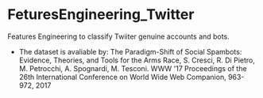 # FeturesEngineering_Twitter
Features Engineering to classify Twiiter genuine accounts and bots.
- The dataset is avaliable by:
The Paradigm-Shift of Social Spambots: Evidence, Theories, and Tools for the Arms Race, S. Cresci, R. Di Pietro, M. Petrocchi, A. Spognardi, M. Tesconi. WWW '17 Proceedings of the 26th International Conference on World Wide Web Companion, 963-972, 2017
